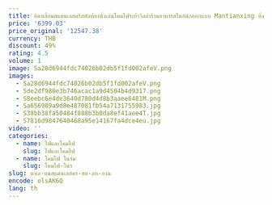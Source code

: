 ```yaml
---
title: อิตาเลี่ยนสแตนเลสคริสตัลห้องนั่งเล่นโคมไฟระย้าวิลล่าร้านอาหารสไตล์นักออกแบบ Mantianxing หิ่งห้อยโคมระย้า
price: '6399.03'
price_original: '12547.38'
currency: THB
discount: 49%
rating: 4.5
volume: 1
image: Sa28d6944fdc74026b02db5f1fd002afeV.png
images:
  - Sa28d6944fdc74026b02db5f1fd002afeV.png
  - Sde2df980e3b746acac1a9d4504b4d9317.png
  - S8eebc6e4de3640d780d4d8b3aaee6481M.png
  - Sa656989a9d8e487081fb54a7131755983.jpg
  - S38bb38fa50484f888b3b0da8ef41aee4T.jpg
  - S7816d9847640468a95e14167fa4dce4eu.jpg
video: ''
categories:
  - name: ไฟและโคมไฟ
    slug: ไฟและโคมไฟ
  - name: โคมไฟ ในร่ม
    slug: โคมไฟ-ในร
slug: ตาเล-ยนสแตนเลสคร-สต-ลห-องน
encode: olsAK6Q
lang: th
---
```

  